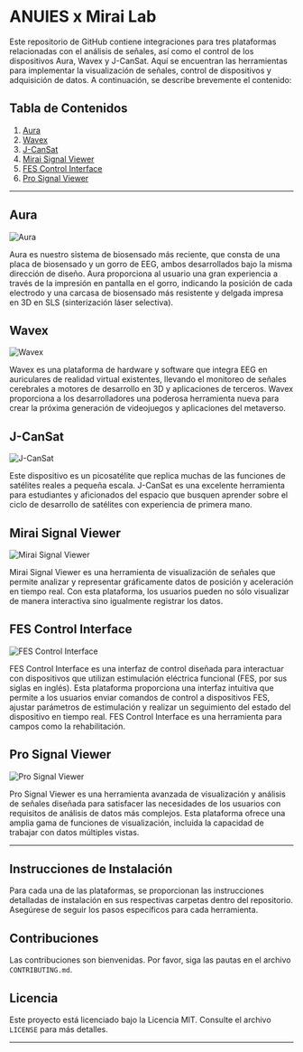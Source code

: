 # ANUIES x Mirai Lab

Este repositorio de GitHub contiene integraciones para tres plataformas relacionadas con el análisis de señales, así como el control de los dispositivos Aura, Wavex y J-CanSat. Aquí se encuentran las herramientas para implementar la visualización de señales, control de dispositivos y adquisición de datos. A continuación, se describe brevemente el contenido:

## Tabla de Contenidos
1. [Aura](#aura)
2. [Wavex](#wavex)
3. [J-CanSat](#j-cansat)
4. [Mirai Signal Viewer](#mirai-signal-viewer)
5. [FES Control Interface](#fes-control-interface)
6. [Pro Signal Viewer](#pro-signal-viewer)

---

## Aura
![Aura](path/to/aura-image.png)

Aura es nuestro sistema de biosensado más reciente, que consta de una placa de biosensado y un gorro de EEG, ambos desarrollados bajo la misma dirección de diseño. Aura proporciona al usuario una gran experiencia a través de la impresión en pantalla en el gorro, indicando la posición de cada electrodo y una carcasa de biosensado más resistente y delgada impresa en 3D en SLS (sinterización láser selectiva).

## Wavex
![Wavex](path/to/wavex-image.png)

Wavex es una plataforma de hardware y software que integra EEG en auriculares de realidad virtual existentes, llevando el monitoreo de señales cerebrales a motores de desarrollo en 3D y aplicaciones de terceros. Wavex proporciona a los desarrolladores una poderosa herramienta nueva para crear la próxima generación de videojuegos y aplicaciones del metaverso.

## J-CanSat
![J-CanSat](path/to/j-cansat-image.png)

Este dispositivo es un picosatélite que replica muchas de las funciones de satélites reales a pequeña escala. J-CanSat es una excelente herramienta para estudiantes y aficionados del espacio que busquen aprender sobre el ciclo de desarrollo de satélites con experiencia de primera mano.

## Mirai Signal Viewer
![Mirai Signal Viewer](path/to/mirai-signal-viewer-image.png)

Mirai Signal Viewer es una herramienta de visualización de señales que permite analizar y representar gráficamente datos de posición y aceleración en tiempo real. Con esta plataforma, los usuarios pueden no sólo visualizar de manera interactiva sino igualmente registrar los datos.

## FES Control Interface
![FES Control Interface](path/to/fes-control-interface-image.png)

FES Control Interface es una interfaz de control diseñada para interactuar con dispositivos que utilizan estimulación eléctrica funcional (FES, por sus siglas en inglés). Esta plataforma proporciona una interfaz intuitiva que permite a los usuarios enviar comandos de control a dispositivos FES, ajustar parámetros de estimulación y realizar un seguimiento del estado del dispositivo en tiempo real. FES Control Interface es una herramienta para campos como la rehabilitación.

## Pro Signal Viewer
![Pro Signal Viewer](path/to/pro-signal-viewer-image.png)

Pro Signal Viewer es una herramienta avanzada de visualización y análisis de señales diseñada para satisfacer las necesidades de los usuarios con requisitos de análisis de datos más complejos. Esta plataforma ofrece una amplia gama de funciones de visualización, incluida la capacidad de trabajar con datos múltiples vistas.

---

## Instrucciones de Instalación
Para cada una de las plataformas, se proporcionan las instrucciones detalladas de instalación en sus respectivas carpetas dentro del repositorio. Asegúrese de seguir los pasos específicos para cada herramienta.

## Contribuciones
Las contribuciones son bienvenidas. Por favor, siga las pautas en el archivo `CONTRIBUTING.md`.

## Licencia
Este proyecto está licenciado bajo la Licencia MIT. Consulte el archivo `LICENSE` para más detalles.

---
